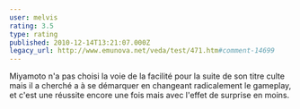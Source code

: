 ```yaml
---
user: melvis
rating: 3.5
type: rating
published: 2010-12-14T13:21:07.000Z
legacy_url: http://www.emunova.net/veda/test/471.htm#comment-14699
---
```

Miyamoto n'a pas choisi la voie de la facilité pour la suite de son titre culte mais il a cherché a à se démarquer en changeant radicalement le gameplay, et c'est une réussite encore une fois mais avec l'effet de surprise en moins.